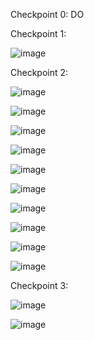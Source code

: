 Checkpoint 0:
DO

Checkpoint 1:

![image](https://user-images.githubusercontent.com/68211239/161310523-4023d6e9-7799-4875-9f16-a59b7ea08aae.png)

Checkpoint 2:

![image](https://user-images.githubusercontent.com/68211239/161310713-6f3b5be4-d2f0-48a7-9ea9-2c8f09620378.png)

![image](https://user-images.githubusercontent.com/68211239/161312942-5d056140-64b4-40b8-bd2a-f569981624de.png)

![image](https://user-images.githubusercontent.com/68211239/161567235-d10e2e58-5471-4064-a866-3b874b3503a8.png)

![image](https://user-images.githubusercontent.com/68211239/161571739-e7f62f75-ac01-43be-8b06-bf6c69664258.png)

![image](https://user-images.githubusercontent.com/68211239/161572111-0a0a0e92-c605-4243-aeef-12b44c9cbf27.png)

![image](https://user-images.githubusercontent.com/68211239/161573383-f68a0c23-25db-4b54-9e57-e410e7f9b578.png)

![image](https://user-images.githubusercontent.com/68211239/161574643-fd607665-d601-431a-a0a0-e44b4adc0210.png)

![image](https://user-images.githubusercontent.com/68211239/161574796-4575897f-de82-4fa1-858e-e73b2ed61e78.png)

![image](https://user-images.githubusercontent.com/68211239/161575154-d51ca5ba-a949-45a9-918e-b6beaa04b10d.png)

![image](https://user-images.githubusercontent.com/68211239/161575302-f371130e-f71f-4697-bf58-38a5ca2641cd.png)

Checkpoint 3:

![image](https://user-images.githubusercontent.com/68211239/161575806-ca810bf3-b6ee-47fa-8129-6ae04f766372.png)

![image](https://user-images.githubusercontent.com/68211239/161578731-93ffe8db-768a-41b6-aa79-39c7457f8bd6.png)









